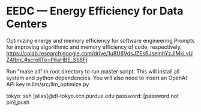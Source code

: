 # EEDC — Energy Efficiency for Data Centers
Optimizing energy and memory efficiency for software engineering
Prompts for improving algorithmic and memory efficiency of code, respectively.
https://colab.research.google.com/drive/1u8U8VdsJZEs6JsemhYzJIMkLyUZ4fbnL#scrollTo=P6aHBE_Sb8Fj

Run "make all" in root directory to run master script. This will install all system and python dependencies.
You will also need to insert an OpenAI API key in llm/src/llm_optimize.py

tokyo:
ssh [alias]@dl-tokyo.ecn.purdue.edu
password: [password not pin],push

